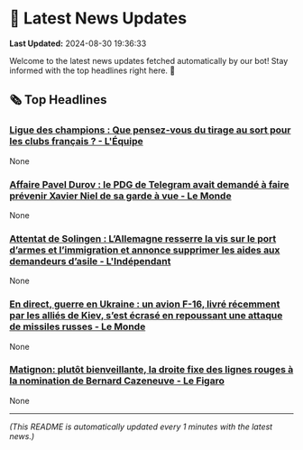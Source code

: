 # 📰 Latest News Updates
**Last Updated:** 2024-08-30 19:36:33

Welcome to the latest news updates fetched automatically by our bot! Stay informed with the top headlines right here. 🚀

## 🗞️ Top Headlines

### [Ligue des champions : Que pensez-vous du tirage au sort pour les clubs français ? - L'Équipe](https://news.google.com/rss/articles/CBMizwFBVV95cUxPQnNrUTg1Q29rMFJ1dkQ1aGVMdVZzVlhrTGhJYTRVQnRadFdHbHlfOGVRamlYeHZyUlVSQVp3SzMtdGpxa2xzbE16XzRwVTFCeENTMHp0NXRZc0ExdmRRbTRmRHY1UnF1UTVaZHZNQWJGRWdlNUI4OU5XQnVFbzFNTEswdWNUMjdLTHgxdHAzR0hiNGtGek55WVlfb01JYlhfdi1xOElvN1F3TmhSYnVERnZYSmxxT3g0YW5RcXNfdTZ6TkFhTjF2aTY5X2ticlU?oc=5)
None

### [Affaire Pavel Durov : le PDG de Telegram avait demandé à faire prévenir Xavier Niel de sa garde à vue - Le Monde](https://news.google.com/rss/articles/CBMi_gFBVV95cUxQa2UzQnRmcW11SnVHVm9MZU42d3M3a1YxSE03RkxEUnUzZTd2am9FRzllaGZkZEplTF8wd0RoQk5UMkdnUDl4MDZNUnNsRVBWNlJldjA2N1I2MkZXU2wtYnBIVGRHTnVuWk5VUlVibkhHOENhdHNGUjBNRTl2VUdUSUpOdURoNWNzZEVZM2hibWxDYmhVWXA5alBDZjgwNkJxMFE4aFVRX0lueEVGRUp6VWxzNFFVNW9lam9lQkdIVHJFeG12Q2VtOWlVbVVsbzI4V2tMMnc2ZlVUbXlWSzR4RFBlNmZsZ2JPYjhDWjBJTG9xdnJIbEROeFdXZC1Sdw?oc=5)
None

### [Attentat de Solingen : L’Allemagne resserre la vis sur le port d’armes et l’immigration et annonce supprimer les aides aux demandeurs d’asile - L'Indépendant](https://news.google.com/rss/articles/CBMilAJBVV95cUxPYXVCem9aWnJrSlVFeGJldjNsMVo4NkEzWGQtQ3dfLWhOd0Y5cEJfZGlWUmZxcUFUN21fRTFGU2tSN2hSa0FOS3VEOUJKV3N6blhwSmpaNS13MThsMkRla01nVEZxeko5bVUzajBjNW92UEctZnBJckZxWXViR090ek9WQ2xtdGhZQ3UyV25nZ0JZYU92OVJEQnF4M1VtM2ZoaFIteGNTc1R5cjUtOHJRZW1tSjZ6LXFFcmw3RXlGeWtEcjZsdnhMVTdWTFZNdlI1SnM4QTVvcEhmVHhZdWd1c21ZR3hsc0huYzVxWjUxZjJtbklGbm5ucUU0a2Z6djF5VmtpRkRqdHQtLUtpZUxpMEVyYXU?oc=5)
None

### [En direct, guerre en Ukraine : un avion F-16, livré récemment par les alliés de Kiev, s’est écrasé en repoussant une attaque de missiles russes - Le Monde](https://news.google.com/rss/articles/CBMiswJBVV95cUxQV3R3enpTMzRuanNvMjZvV2ZqdW9Kdm9qdjRwZE1jdFF2RjVabFFpOXRJNnFRaWZxSVozMEdBTGJCcjdMT2Q4ZWJVTjM3RkhKVXcxb0JEazdESkY2eVljc2t3M0VFNjhnTDUxYW1mT1FVSGVXak5JZlF5ZzBOTmVwbkJzN2ItYm9lMjVUWEVZVUFrRVlHc2F0aUQzeFdIc0JDZlJCRk5TaHFqZzgzOWNoLS1iR1pYc21IbmJDRzRTQURfWVVwOXh0LW80M3VxWmJ4Nll2Q3pkalpVM1BzQU1xUWNPZTQwSFpJRFozSUxLRk1wTkMwNEttLU5QcEw1Q3Rpb1VJTWRmLW85Wk8xeTB4YmdSY3BqMXhZeDNjZWxrMy1Idk5QTHE2SkxiajUxZl9FNi1J?oc=5)
None

### [Matignon: plutôt bienveillante, la droite fixe des lignes rouges à la nomination de Bernard Cazeneuve - Le Figaro](https://news.google.com/rss/articles/CBMi2gFBVV95cUxNQnNCYU5jMFFreHlmYW5IWFRMNS1Uem9venFUSF9ORTM1SGthYThzWk95RFJISnYxMVpqNVhqZ1dMUDhrUVNJNXMyRkJNbW1nSFdIMjZSQmJSYXZzUHFQdVN2b2swZ3R0dFNXVGRxR3ZCM2w3Q2hXSFk1X3FwZDRBOGcxZjNwZGxvWFRWTEtyeVh3bTBkVEtqdUFqUlNya2R5NlZRaFVIcUZ0RWJyYmJRVU01NDNfRFl4bWRCYXBJZ2JIVXNFMUh6dUEwdWNQMGhZN1VjQTRzU0V0QQ?oc=5)
None

---
*(This README is automatically updated every 1 minutes with the latest news.)*
